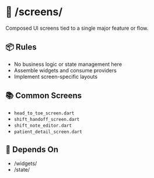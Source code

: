 # 📱 /screens/

Composed UI screens tied to a single major feature or flow.

## 📦 Rules
- No business logic or state management here
- Assemble widgets and consume providers
- Implement screen-specific layouts

## 📚 Common Screens
- `head_to_toe_screen.dart`
- `shift_handoff_screen.dart`
- `shift_note_editor.dart`
- `patient_detail_screen.dart`

## 🔁 Depends On
- /widgets/
- /state/
